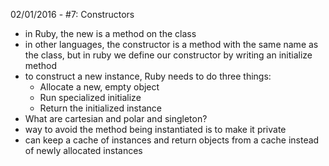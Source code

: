 02/01/2016 - #7: Constructors
  - in Ruby, the new is a method on the class
  - in other languages, the constructor is a method with the same name as the class, but in ruby we define our constructor by writing an initialize method
  - to construct a new instance, Ruby needs to do three things:
    - Allocate a new, empty object
    - Run specialized initialize
    - Return the initialized instance
  - What are cartesian and polar and singleton?
  - way to avoid the method being instantiated is to make it private
- can keep a cache of instances and return objects from a cache instead of newly allocated instances
